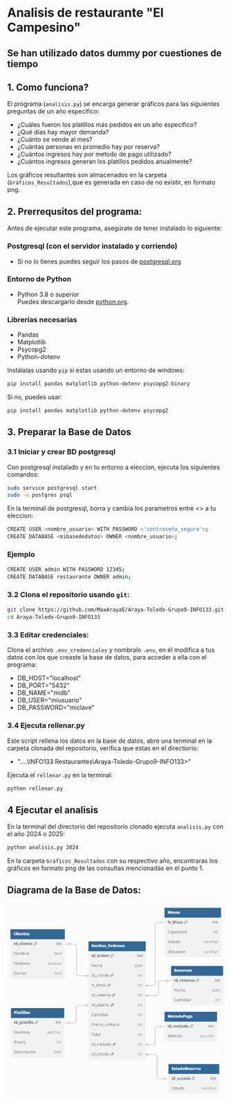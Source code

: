 # Analisis de restaurante "El Campesino"

## Se han utilizado datos dummy por cuestiones de tiempo

## 1. Como funciona?
 El programa (`analisis.py`) se encarga generar gráficos para las siguientes preguntas de un año especifico:

 * ¿Cuáles fueron los platillos más pedidos en un año específico?
 * ¿Qué días hay mayor demanda?
 * ¿Cuánto se vende al mes?
 * ¿Cuántas personas en promedio hay por reserva?
 * ¿Cuántos ingresos hay por metodo de pago utilizado?
 * ¿Cuántos ingresos generan los platillos pedidos anualmente?

Los gráficos resultantes son almacenados en la carpeta (`Gráficos_Resultados`),que es generada en caso de no existir, en formato png.

## 2. Prerrequsitos del programa:

Antes de ejecutar este programa, asegúrate de tener instalado lo siguiente:

### Postgresql (con el servidor instalado y corriendo)

- Si no lo tienes puedes seguir los pasos de [postgresql.org](https://www.postgresql.org/download/)
 
### Entorno de Python

- Python 3.8 o superior  
Puedes descargarlo desde [python.org](https://www.python.org/).

### Librerías necesarias

- Pandas
- Matplotlib
- Psycopg2
- Python-dotenv

Instálalas usando `pip` si estas usando un entorno de windows:

```bash
pip install pandas matplotlib python-dotenv psycopg2-binary
```

Si no, puedes usar:

```bash
pip install pandas matplotlib python-dotenv psycopg2
```

## 3. Preparar la Base de Datos

### 3.1 Iniciar y crear BD postgresql

Con postgresql instalado y en tu entorno a eleccion, ejecuta los siguientes comandos:

```bash
sudo service postgresql start
sudo -u postgres psql
```

En la terminal de postgresql, borra y cambia los parametros entre <> a tu eleccion:

```bash
CREATE USER <nombre_usuario> WITH PASSWORD <'contraseña_segura'>;
CREATE DATABASE <mibasededatos> OWNER <nombre_usuario>;
```
### Ejemplo

```bash
CREATE USER admin WITH PASSWORD 12345;
CREATE DATABASE restaurante OWNER admin;
```

### 3.2 Clona el repositorio usando `git`:

```bash
git clone https://github.com/MaxArayaE/Araya-Toledo-Grupo9-INFO133.git
cd Araya-Toledo-Grupo9-INFO133
```

### 3.3 Editar credenciales:

Clona el archivo `.env_credenciales` y nombralo `.env`, en él modifica a tus datos con los que creaste la base de datos, para acceder a ella con el programa:

* DB_HOST="localhost"
* DB_PORT="5432"
* DB_NAME="midb"
* DB_USER="miusuario"
* DB_PASSWORD="miclave"

### 3.4 Ejecuta rellenar.py

Este script rellena los datos en la base de datos, abre una terminal en la carpeta clonada del repositorio, verifica que estas en el directiorio:

 * "....\INFO133 Restaurantes\Araya-Toledo-Grupo9-INFO133>" 

Ejecuta el `rellenar.py` en la terminal:

```bash
python rellenar.py
```

## 4 Ejecutar el analisis

En la terminal del directorio del repositorio clonado ejecuta `analisis.py` con el año 2024 o 2025:

```bash
python analisis.py 2024
```

En la carpeta `Gráficos_Resultados` con su respectivo año, encontraras los gráficos en formato png de las consultas mencionadas en el punto 1.

## Diagrama de la Base de Datos:

![Diagrama](DiagramaBD.png)


